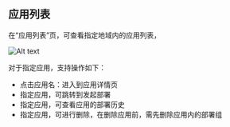 ## 应用列表

在“应用列表”页，可查看指定地域内的应用列表，

![Alt text](https://github.com/jdcloudcom/cn/blob/edit/image/CodeDeploy/Ch/Oper-1%EF%BC%88Ch%EF%BC%89.png)

对于指定应用，支持操作如下：

- 点击应用名：进入到应用详情页
- 指定应用，可跳转到发起部署
- 指定应用，可查看应用的部署历史
- 指定应用，可进行删除，在删除应用前，需先删除应用内的部署组
